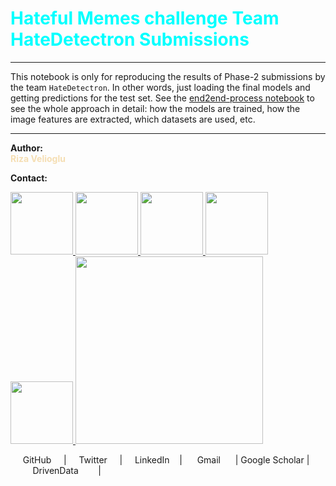 # <font color='Aqua'> <b> Hateful Memes challenge Team HateDetectron Submissions </b> </font>

---
This notebook is only for reproducing the results of Phase-2 submissions by the team `HateDetectron`. In other words, just loading the final models and getting predictions for the test set. See the [end2end-process notebook](https://colab.research.google.com/drive/1O0m0j9_NBInzdo3K04jD19IyOhBR1I8i?usp=sharing) to see the whole approach in detail: how the models are trained, how the image features are extracted, which datasets are used, etc.

---
**Author:**\
<font color='Wheat'>
    <b>
        Riza Velioglu
    </b>
</font>

**Contact:**

<!-- Icons are taken from: https://github.com/edent/SuperTinyIcons -->
<a href="https://github.com/rizavelioglu">
<img src="https://camo.githubusercontent.com/b079fe922f00c4b86f1b724fbc2e8141c468794ce8adbc9b7456e5e1ad09c622/68747470733a2f2f6564656e742e6769746875622e696f2f537570657254696e7949636f6e732f696d616765732f7376672f6769746875622e737667" width="100">
</a>
<a href="https://twitter.com/rizavelioglu">
<img src="https://camo.githubusercontent.com/35b0b8bfbd8840f35607fb56ad0a139047fd5d6e09ceb060c5c6f0a5abd1044c/68747470733a2f2f6564656e742e6769746875622e696f2f537570657254696e7949636f6e732f696d616765732f7376672f747769747465722e737667" width="100">
</a>
<a href="https://www.linkedin.com/in/veliogluriza/">
<img src="https://camo.githubusercontent.com/c8a9c5b414cd812ad6a97a46c29af67239ddaeae08c41724ff7d945fb4c047e5/68747470733a2f2f6564656e742e6769746875622e696f2f537570657254696e7949636f6e732f696d616765732f7376672f6c696e6b6564696e2e737667" width="100">
</a>
<a href="https://mail.google.com/mail/?view=cm&fs=1&to=veliogluriza.info@gmail.com&cc=rzavelioglu@gmail.com&su=HM challenge">
<img src="https://camo.githubusercontent.com/4a3dd8d10a27c272fd04b2ce8ed1a130606f95ea6a76b5e19ce8b642faa18c27/68747470733a2f2f6564656e742e6769746875622e696f2f537570657254696e7949636f6e732f696d616765732f7376672f676d61696c2e737667" width="100">
</a>
<a href="https://scholar.google.com/citations?user=bEGGmqgAAAAJ&hl=en">
<img src="https://camo.githubusercontent.com/65ca529d83a419dfbd79954c683f2f928b3e7147433bbfa71f0ddf6824fbe01b/68747470733a2f2f6564656e742e6769746875622e696f2f537570657254696e7949636f6e732f696d616765732f7376672f676f6f676c655f7363686f6c61722e737667" width="100">
</a>
<a href="https://www.drivendata.org/users/riza.velioglu/">
<img src="https://drivendata-prod-public.s3.amazonaws.com/images/drivendata-logo.svg" width="300">
</a>

$~~~~$ GitHub $~~~~$|$~~~~$ Twitter $~~~~$|$~~~~$ LinkedIn $~~~$|$~~~~~$ Gmail $~~~~~$| Google Scholar | $~~~~~~~~$ DrivenData $~~~~~~~$|
